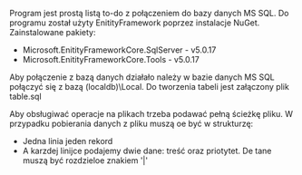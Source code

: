 Program jest prostą listą to-do z połączeniem do bazy danych MS SQL.
Do programu został użyty EnitityFramework poprzez instalacje NuGet.
Zainstalowane pakiety:
  - Microsoft.EnitityFrameworkCore.SqlServer - v5.0.17
  - Microsoft.EnitityFrameworkCore.Tools - v5.0.17

Aby połączenie z bazą danych działało należy w bazie danych MS SQL połączyć się z bazą (localdb)\Local.
Do tworzenia tabeli jest załączony plik table.sql

Aby obsługiwać operacje na plikach trzeba podawać pełną ścieżkę pliku.
W przypadku pobierania danych z pliku muszą oe być w strukturzę:
  - Jedna linia jeden rekord
  - A karzdej linijce podajemy dwie dane: treść oraz priotytet. De tane muszą być rozdzieloe znakiem '|'
 
